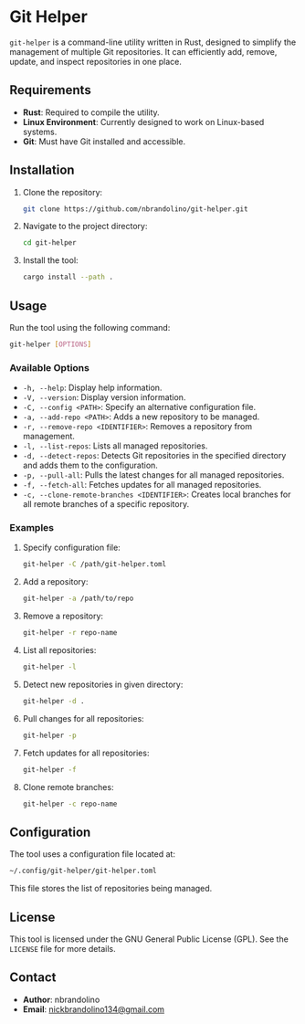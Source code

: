 # Git Helper
`git-helper` is a command-line utility written in Rust, designed to simplify the management of multiple Git repositories. It can efficiently add, remove, update, and inspect repositories in one place.

## Requirements
- **Rust**: Required to compile the utility.
- **Linux Environment**: Currently designed to work on Linux-based systems.
- **Git**: Must have Git installed and accessible.

## Installation
1. Clone the repository:
   ```bash
   git clone https://github.com/nbrandolino/git-helper.git
   ```
2. Navigate to the project directory:
   ```bash
   cd git-helper
   ```
3. Install the tool:
   ```bash
   cargo install --path .
   ```

## Usage
Run the tool using the following command:
```bash
git-helper [OPTIONS]
```

### Available Options
- `-h, --help`: Display help information.
- `-V, --version`: Display version information.
- `-C, --config <PATH>`: Specify an alternative configuration file.
- `-a, --add-repo <PATH>`: Adds a new repository to be managed.
- `-r, --remove-repo <IDENTIFIER>`: Removes a repository from management.
- `-l, --list-repos`: Lists all managed repositories.
- `-d, --detect-repos`: Detects Git repositories in the specified directory and adds them to the configuration.
- `-p, --pull-all`: Pulls the latest changes for all managed repositories.
- `-f, --fetch-all`: Fetches updates for all managed repositories.
- `-c, --clone-remote-branches <IDENTIFIER>`: Creates local branches for all remote branches of a specific repository.

### Examples
1. Specify configuration file:
   ```bash
   git-helper -C /path/git-helper.toml
   ```
2. Add a repository:
   ```bash
   git-helper -a /path/to/repo
   ```
3. Remove a repository:
   ```bash
   git-helper -r repo-name
   ```
4. List all repositories:
   ```bash
   git-helper -l
   ```
5. Detect new repositories in given directory:
   ```bash
   git-helper -d .
   ```
6. Pull changes for all repositories:
   ```bash
   git-helper -p
   ```
7. Fetch updates for all repositories:
   ```bash
   git-helper -f
   ```
8. Clone remote branches:
   ```bash
   git-helper -c repo-name
   ```

## Configuration
The tool uses a configuration file located at:
```bash
~/.config/git-helper/git-helper.toml
```
This file stores the list of repositories being managed.

## License
This tool is licensed under the GNU General Public License (GPL). See the `LICENSE` file for more details.

## Contact

- **Author**: nbrandolino
- **Email**: [nickbrandolino134@gmail.com](mailto:nickbrandolino134@gmail.com)
